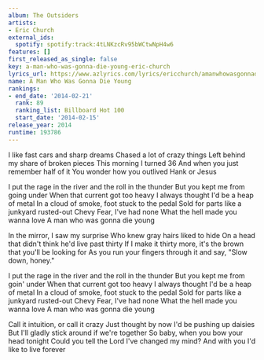 ```yaml
---
album: The Outsiders
artists:
- Eric Church
external_ids:
  spotify: spotify:track:4tLNKzcRv95bWCtwNpH4w6
features: []
first_released_as_single: false
key: a-man-who-was-gonna-die-young-eric-church
lyrics_url: https://www.azlyrics.com/lyrics/ericchurch/amanwhowasgonnadieyoung.html
name: A Man Who Was Gonna Die Young
rankings:
- end_date: '2014-02-21'
  rank: 89
  ranking_list: Billboard Hot 100
  start_date: '2014-02-15'
release_year: 2014
runtime: 193786
---
```

I like fast cars and sharp dreams
Chased a lot of crazy things
Left behind my share of broken pieces
This morning I turned 36
And when you just remember half of it
You wonder how you outlived Hank or Jesus


I put the rage in the river and the roll in the thunder
But you kept me from going under
When that current got too heavy
I always thought I'd be a heap of metal
In a cloud of smoke, foot stuck to the pedal
Sold for parts like a junkyard rusted-out Chevy
Fear, I've had none
What the hell made you wanna love
A man who was gonna die young


In the mirror, I saw my surprise
Who knew gray hairs liked to hide
On a head that didn't think he'd live past thirty
If I make it thirty more, it's the brown that you'll be looking for
As you run your fingers through it and say, "Slow down, honey."


I put the rage in the river and the roll in the thunder
But you kept me from goin' under
When that current got too heavy
I always thought I'd be a heap of metal
In a cloud of smoke, foot stuck to the pedal
Sold for parts like a junkyard rusted-out Chevy
Fear, I've had none
What the hell made you wanna love
A man who was gonna die young


Call it intuition, or call it crazy
Just thought by now I'd be pushing up daisies
But I'll gladly stick around if we're together
So baby, when you bow your head tonight
Could you tell the Lord I've changed my mind?
And with you I'd like to live forever
